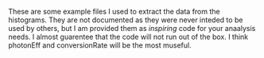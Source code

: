 These are some example files I used to extract the data from the histograms. 
They are not documented as they were never inteded to be used by others, but
I am provided them as _inspiring_ code for your anaalysis needs. I almost guarentee 
that the code will not run out of the box.
I think photonEff and conversionRate will be the most museful. 
